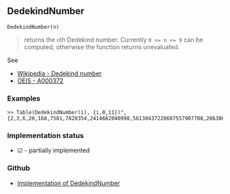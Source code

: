 ## DedekindNumber

```
DedekindNumber(n)
```

> returns the `n`th Dedekind number. Currently `0 <= n <= 9` can be computed, otherwise the function returns unevaluated.

See
* [Wikipedia - Dedekind number](https://en.wikipedia.org/wiki/Dedekind_number)
* [OEIS - A000372](https://oeis.org/A000372)

### Examples

```
>> Table(DedekindNumber(i), {i,0,11})",
{2,3,6,20,168,7581,7828354,2414682040998,56130437228687557907788,286386577668298411128469151667598498812366,DedekindNumber(10),DedekindNumber(11)}
```


### Implementation status

* &#x2611; - partially implemented

### Github

* [Implementation of DedekindNumber](https://github.com/axkr/symja_android_library/blob/master/symja_android_library/matheclipse-core/src/main/java/org/matheclipse/core/builtin/NumberTheory.java#L1333) 
